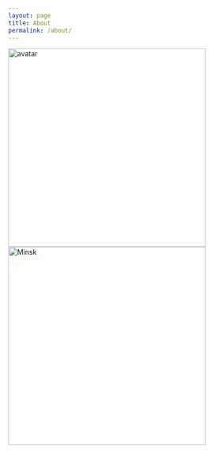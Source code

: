 ```yaml
---
layout: page
title: About
permalink: /about/
---
```

<img width="400" src="https://pp.vk.me/c11053/v11053407/27f/aXifSiPzl9s.jpg" alt="avatar">
<img width="400" src="https://scontent-fra3-1.cdninstagram.com/t51.2885-15/s480x480/e35/11313577_171459726539322_88334271_n.jpg?ig_cache_key=MTExNjc4OTQwNTk2OTYyODU5Nw%3D%3D.2" alt="Minsk">
